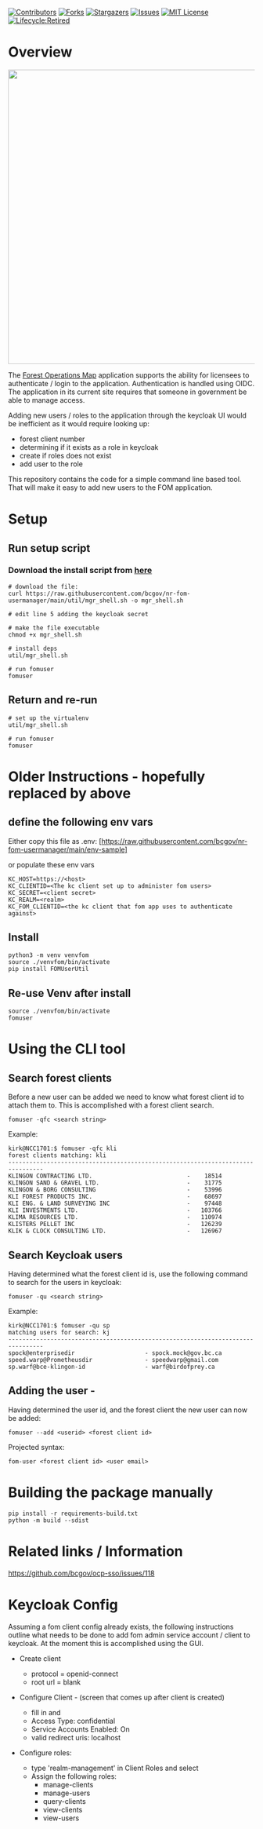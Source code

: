<!-- PROJECT SHIELDS -->

[![Contributors](https://img.shields.io/github/contributors/bcgov/nr-fom-usermanager)](/../../graphs/contributors)
[![Forks](https://img.shields.io/github/forks/bcgov/nr-fom-usermanager)](/../../network/members)
[![Stargazers](https://img.shields.io/github/stars/bcgov/nr-fom-usermanager)](/../../stargazers)
[![Issues](https://img.shields.io/github/issues/bcgov/nr-fom-usermanager)](/../../issues)
[![MIT License](https://img.shields.io/github/license/bcgov/nr-fom-usermanager.svg)](/LICENSE.md)
[![Lifecycle:Retired](https://img.shields.io/badge/Lifecycle-Retired-d45500)](https://github.com/bcgov/repomountie/blob/master/doc/lifecycle-badges.md)

# Overview

<img src="https://lh3.googleusercontent.com/pw/AM-JKLVQ3zIZBxbAlzoCsqFki5ndraAKWN0V39ChQO_Z70ILBbwtNZAwJkWUlGp4Rg0I7rUhB4Qi5qfM507gC6yafbQV-L9ni8LMBojAVi_EuF7mnaBz5SyWf0RMIUx7WVcSsGj6EsTBQ90zhxvaYqSTmVuA4Q=w1072-h804-no?authuser=0" width='600px'>

The [Forest Operations Map](https://github.com/bcgov/nr-fom-api) application
supports the ability for licensees to authenticate / login to the application.
Authentication is handled using OIDC.  The application in its current site
requires that someone in government be able to manage access.

Adding new users / roles to the application through the keycloak UI would be
inefficient as it would require  looking up:
* forest client number
* determining if it exists as a role in keycloak
* create if roles does not exist
* add user to the role

This repository contains the code for a simple command line based tool. That
will make it easy to add new users to the FOM application.

# Setup

## Run setup script

### Download the install script from [here](https://raw.githubusercontent.com/bcgov/nr-fom-usermanager/main/fom_shell.sh)

```
# download the file:
curl https://raw.githubusercontent.com/bcgov/nr-fom-usermanager/main/util/mgr_shell.sh -o mgr_shell.sh

# edit line 5 adding the keycloak secret

# make the file executable
chmod +x mgr_shell.sh

# install deps
util/mgr_shell.sh

# run fomuser
fomuser
```

## Return and re-run

```
# set up the virtualenv
util/mgr_shell.sh

# run fomuser
fomuser
```


# Older Instructions - hopefully replaced by above

## define the following env vars

Either copy this file as .env: [https://raw.githubusercontent.com/bcgov/nr-fom-usermanager/main/env-sample]

or populate these env vars

```
KC_HOST=https://<host>
KC_CLIENTID=<The kc client set up to administer fom users>
KC_SECRET=<client secret>
KC_REALM=<realm>
KC_FOM_CLIENTID=<the kc client that fom app uses to authenticate against>
```

## Install

```
python3 -m venv venvfom
source ./venvfom/bin/activate
pip install FOMUserUtil
```

## Re-use Venv after install

```
source ./venvfom/bin/activate
fomuser
```

# Using the CLI tool

## Search forest clients

Before a new user can be added we need to know what forest client id to attach
them to.  This is accomplished with a forest client search.


`fomuser -qfc <search string>`

Example:

```
kirk@NCC1701:$ fomuser -qfc kli
forest clients matching: kli
--------------------------------------------------------------------------------
KLINGON CONTRACTING LTD.                           -    18514
KLINGON SAND & GRAVEL LTD.                         -    31775
KLINGON & BORG CONSULTING                          -    53996
KLI FOREST PRODUCTS INC.                           -    68697
KLI ENG. & LAND SURVEYING INC                      -    97448
KLI INVESTMENTS LTD.                               -   103766
KLIMA RESOURCES LTD.                               -   110974
KLISTERS PELLET INC                                -   126239
KLIK & CLOCK CONSULTING LTD.                       -   126967

```

## Search Keycloak users
Having determined what the forest client id is, use the following command to
search for the users in keycloak:

`fomuser -qu <search string>`

Example:

```
kirk@NCC1701:$ fomuser -qu sp
matching users for search: kj
--------------------------------------------------------------------------------
spock@enterprisedir                    - spock.mock@gov.bc.ca
speed.warp@Prometheusdir               - speedwarp@gmail.com
sp.warf@bce-klingon-id                 - warf@birdofprey.ca
```

## Adding the user - <not complete>

Having determined the user id, and the forest client the new user can now be
added:

`fomuser --add <userid> <forest client id>`


Projected syntax:
```
fom-user <forest client id> <user email>
```

# Building the package manually

```
pip install -r requirements-build.txt
python -m build --sdist
```

# Related links / Information

https://github.com/bcgov/ocp-sso/issues/118


# Keycloak Config

Assuming a fom client config already exists, the following instructions
outline what needs to be done to add fom admin service account / client
to keycloak.  At the moment this is accomplished using the GUI.

* Create client
  * protocol = openid-connect
  * root url = blank

* Configure Client - (screen that comes up after client is created)
  * fill in <name> and <description>
  * Access Type: confidential
  * Service Accounts Enabled: On
  * valid redirect uris: localhost

* Configure roles: <Service Account Roles>
  * type 'realm-management' in Client Roles and select
  * Assign the following roles:
    * manage-clients
    * manage-users
    * query-clients
    * view-clients
    * view-users


